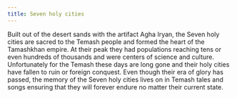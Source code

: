 ```yaml
---
title: Seven holy cities
---
```


Built out of the desert sands with the artifact Agha Iryan, the Seven holy cities are sacred to the Temash people and formed the heart of the Tamashkhan empire. At their peak they had populations reaching tens or even hundreds of thousands and were centers of science and culture. Unfortunately for the Temash these days are long gone and their holy cities have fallen to ruin or foreign conquest. Even though their era of glory has passed, the memory of the Seven holy cities lives on in Temash tales and songs ensuring that they will forever endure no matter their current state.
